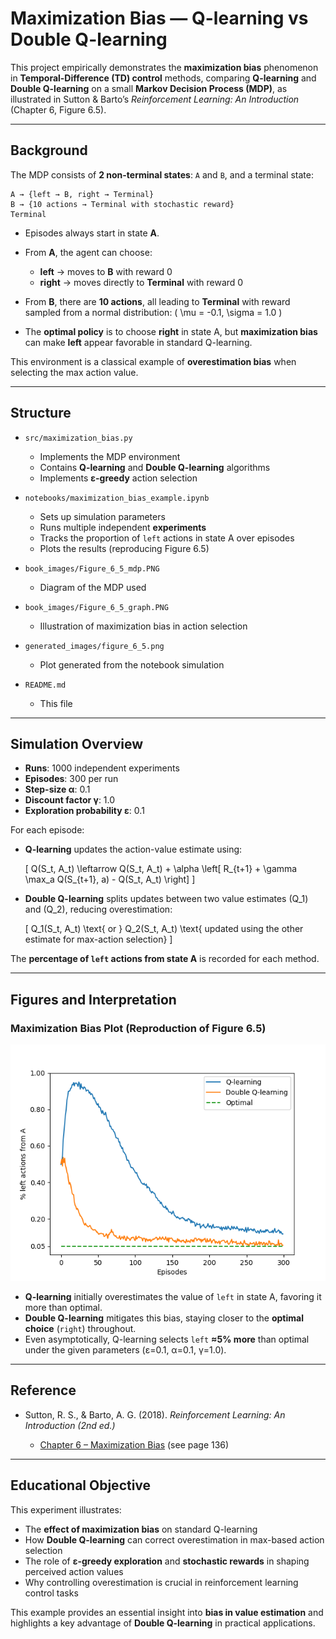 # Maximization Bias — Q-learning vs Double Q-learning

This project empirically demonstrates the **maximization bias** phenomenon in **Temporal-Difference (TD) control** methods, comparing **Q-learning** and **Double Q-learning** on a small **Markov Decision Process (MDP)**, as illustrated in Sutton & Barto’s *Reinforcement Learning: An Introduction* (Chapter 6, Figure 6.5).

---

## Background

The MDP consists of **2 non-terminal states**: `A` and `B`, and a terminal state:

```
A → {left → B, right → Terminal}
B → {10 actions → Terminal with stochastic reward}
Terminal
```

* Episodes always start in state **A**.
* From **A**, the agent can choose:

  * **left** → moves to **B** with reward 0
  * **right** → moves directly to **Terminal** with reward 0
* From **B**, there are **10 actions**, all leading to **Terminal** with reward sampled from a normal distribution:
  ( \mu = -0.1, \sigma = 1.0 )
* The **optimal policy** is to choose **right** in state A, but **maximization bias** can make **left** appear favorable in standard Q-learning.

This environment is a classical example of **overestimation bias** when selecting the max action value.

---

## Structure

* `src/maximization_bias.py`

  * Implements the MDP environment
  * Contains **Q-learning** and **Double Q-learning** algorithms
  * Implements **ε-greedy** action selection

* `notebooks/maximization_bias_example.ipynb`

  * Sets up simulation parameters
  * Runs multiple independent **experiments**
  * Tracks the proportion of `left` actions in state A over episodes
  * Plots the results (reproducing Figure 6.5)

* `book_images/Figure_6_5_mdp.PNG`

  * Diagram of the MDP used

* `book_images/Figure_6_5_graph.PNG`

  * Illustration of maximization bias in action selection

* `generated_images/figure_6_5.png`

  * Plot generated from the notebook simulation

* `README.md`

  * This file

---

## Simulation Overview

* **Runs**: 1000 independent experiments
* **Episodes**: 300 per run
* **Step-size α**: 0.1
* **Discount factor γ**: 1.0
* **Exploration probability ε**: 0.1

For each episode:

* **Q-learning** updates the action-value estimate using:

  [
  Q(S_t, A_t) \leftarrow Q(S_t, A_t) + \alpha \left[ R_{t+1} + \gamma \max_a Q(S_{t+1}, a) - Q(S_t, A_t) \right]
  ]

* **Double Q-learning** splits updates between two value estimates (Q_1) and (Q_2), reducing overestimation:

  [
  Q_1(S_t, A_t) \text{ or } Q_2(S_t, A_t) \text{ updated using the other estimate for max-action selection}
  ]

The **percentage of `left` actions from state A** is recorded for each method.

---

## Figures and Interpretation

### Maximization Bias Plot (Reproduction of Figure 6.5)

![figure\_6\_5.png](generated_images/figure_6_5.png)

* **Q-learning** initially overestimates the value of `left` in state A, favoring it more than optimal.
* **Double Q-learning** mitigates this bias, staying closer to the **optimal choice** (`right`) throughout.
* Even asymptotically, Q-learning selects `left` **≈5% more** than optimal under the given parameters (ε=0.1, α=0.1, γ=1.0).

---

## Reference

* Sutton, R. S., & Barto, A. G. (2018). *Reinforcement Learning: An Introduction (2nd ed.)*

  * [Chapter 6 – Maximization Bias](http://incompleteideas.net/book/RLbook2020.pdf#page=139) (see page 136)

---

## Educational Objective

This experiment illustrates:

* The **effect of maximization bias** on standard Q-learning
* How **Double Q-learning** can correct overestimation in max-based action selection
* The role of **ε-greedy exploration** and **stochastic rewards** in shaping perceived action values
* Why controlling overestimation is crucial in reinforcement learning control tasks

This example provides an essential insight into **bias in value estimation** and highlights a key advantage of **Double Q-learning** in practical applications.
